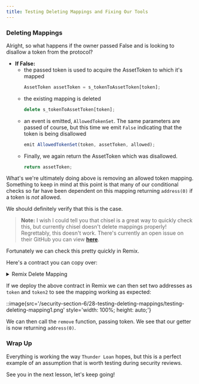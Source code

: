 ```yaml
---
title: Testing Deleting Mappings and Fixing Our Tools
---
```


### Deleting Mappings

Alright, so what happens if the owner passed False and is looking to disallow a token from the protocol?

- **If False:**
  - the passed token is used to acquire the AssetToken to which it's mapped
    ```js
    AssetToken assetToken = s_tokenToAssetToken[token];
    ```
  - the existing mapping is deleted
    ```js
    delete s_tokenToAssetToken[token];
    ```
  - an event is emitted, `AllowedTokenSet`. The same parameters are passed of course, but this time we emit `False` indicating that the token is being disallowed
    ```js
    emit AllowedTokenSet(token, assetToken, allowed);
    ```
  - Finally, we again return the AssetToken which was disallowed.
    ```js
    return assetToken;
    ```

What's we're ultimately doing above is removing an allowed token mapping. Something to keep in mind at this point is that many of our conditional checks so far have been dependent on this mapping returning `address(0)` if a token is _not_ allowed.

We should definitely verify that this is the case.

> **Note:** I wish I could tell you that chisel is a great way to quickly check this, but currently chisel doesn't delete mappings properly! Regrettably, this doesn't work. There's currently an open issue on their GitHub you can view [**here**](https://github.com/foundry-rs/foundry/issues/7318).

Fortunately we can check this pretty quickly in Remix.

Here's a contract you can copy over:

<details>
<summary>Remix Delete Mapping</summary>

```solidity
// SPDX-License-Identifier: MIT
pragma solidity 0.8.25;

contract DeleteMappingTest {
    mapping(address => address) public token2token;

    function set(address token, address token2) public {
        token2token[token] = token2;
    }

    function remove(address token) public {
        delete token2token[token];
    }

    function get (address token) public view returns (address) {
        return token2token[token];
    }
}
```

</details>


If we deploy the above contract in Remix we can then set two addresses as `token` and `token2` to see the mapping working as expected:

::image{src='/security-section-6/28-testing-deleting-mappings/testing-deleting-mapping1.png' style='width: 100%; height: auto;'}

We can then call the `remove` function, passing token. We see that our getter is now returning `address(0)`.

### Wrap Up

Everything is working the way `Thunder Loan` hopes, but this is a perfect example of an assumption that is worth testing during security reviews.

See you in the next lesson, let's keep going!
